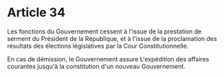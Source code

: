 # Article 34

Les fonctions du Gouvernement cessent à l'issue de la prestation de serment du
Président de la République, et à l'issue de la proclamation des résultats des élections législatives par la Cour Constitutionnelle.

En cas de démission, le Gouvernement assure L'expédition des affaires courantes
jusqu'à la constitution d'un nouveau Gouvernement.